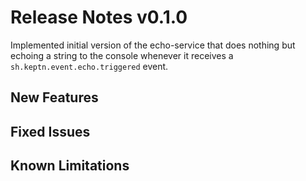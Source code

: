 # Release Notes v0.1.0

Implemented initial version of the echo-service that does nothing but echoing a string to the console
whenever it receives a ```sh.keptn.event.echo.triggered``` event.

## New Features

## Fixed Issues
 
## Known Limitations

